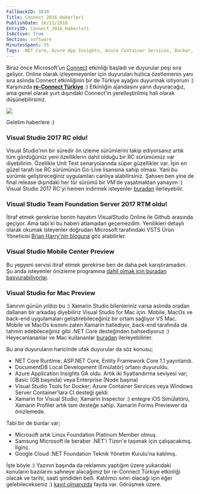 ```yaml
---
FallbackID: 3030
Title: Connect 2016 Haberleri
PublishDate: 16/11/2016
EntryID: Connect_2016_Haberleri
IsActive: True
Section: software
MinutesSpent: 55
Tags: .NET Core, Azure App Insights, Azure Container Services, Docker, DocumentDB, Entity Framework Core, Visual Studio 2017, Visual Studio for Mac, Xamarin
---
```

Biraz önce Microsoft'un [Connect](https://connectevent.microsoft.com/) etkinliği başladı ve duyurular peşi sıra geliyor. Online olarak izleyemeyenler için duyuruları hızlıca özetlemenin yanı sıra aslında Connect etkinliğinin bir de Türkiye ayağını duyurmak istiyorum :) Karşınızda [**re-Connect Türkiye**](https://www.eventbrite.com/e/re-connect-2016-registration-29265713537) :) Etkinliğin ajandasını yarın duyuracağız, ama genel olarak yurt dışındaki Connect'in yerelleştirilmiş hali olarak düşünebilirsiniz. 

![](http://blob.daron.yondem.com/assets/3030/banner.png)

Gelelim haberlere :)

### Visual Studio 2017 RC oldu!

Visual Studio'nın bir süredir ön izleme sürümlerini takip ediyorsanız artık tüm gördüğünüz yeni özelliklerin dahil olduğu bir RC sürümümüz var diyebilirim. Özellikle Unit Test senaryolarında süper güzellikler var. İşin en güzel tarafı ise RC sürümünün Go-Live lisansına sahip olması. Yani bu sürümle geliştireceğiniz uygulamları canlıya alabilirsiniz. Şahsen ben yine de final release dışındaki her tür sürümü bir VM'de yaşatmaktan yanayım :) Visual Studio 2017 RC'yi hemen indirmek isteyenler [buradan](https://www.visualstudio.com/vs/visual-studio-2017-rc) ilerleyebilir.

### Visual Studio Team Foundation Server 2017 RTM oldu!

İtiraf etmek gerekrise benim hayatım VisualStudio Online ile Github arasında geçiyor. Ama tabi ki bu haberi atlamadan geçemezdim. Yenilikleri detaylı olarak okumak isteyenler doğrudan Microsoft tarafındaki VSTS Ürün Yöneticisi [Brian Harry'nin bloguna](https://blogs.msdn.microsoft.com/bharry/) göz atabilirler. 

### Visual Studio Mobile Center Preview 

Bu yepyeni servisi itiraf etmek gerekirse ben de daha pek karıştıramadım. Şu anda isteyenler önizleme programına [dahil olmak için buradan başvurabiliyorlar](http://visualstudio.com/mobile-center). 

### Visual Studio for Mac Preview 

Sanırım günün yıldızı bu :) Xamarin Studio bilenleriniz varsa aslında oradan dallanan bir arkadaş diyebiliriz Visual Studio for Mac için. Mobile, MacOs ve back-end uygulamaları geliştirebileceğiniz bir ortam sağlıyor VS Mac. Mobile ve MacOs kısmını zaten Xamarin hallediyor, back-end tarafında da tahmin edebileceğiniz gibi .NET Core desteğinden bahsediyoruz :) Heyecanlananlar ve Mac kullananlar [buradan](https://www.visualstudio.com/visual-studio-for-mac/) ilerleyebilirler. 

Bu ana duyuruların haricinde ufak duyurular da söz konusu;

* NET Core Runtime, ASP.NET Core, Entity Framework Core 1.1 yayınlandı.  
* DocumentDB Local Development (Emülatör) ortamı duyuruldu.      
* Azure Application Insights GA oldu. Artık iki fiyatlandırma seviyesi var; Basic (GB başında) veya Enterprise (Node başına)  
* Visual Studio Tools for Docker; Azure Container Services veya Windows Server Container'lara CI desteği geldi.  
* Xamarin for Visual Studio; Xamarin Inspector :) entegre iOS Simülatörü, Xamarin Profiler artık tam desteğe sahip. Xamarin Forms Previewer da önizlemede.   

Tabi bir de bunlar var;

* Microsoft artık Linux Foundation Platinum Member olmuş.   
* Samsung Microsoft ile beraber .NET'i Tizen'e taşımak için çalışacakmış. İlginç.   
* Google Cloud .NET Foundation Teknik Yönetim Kurulu'na katılmış.    

İşte böyle :) Yazının başında da reklamını yaptığım üzere yukarıdaki konuların bazılarını sahneye alacağımız bir re-Connect Türkiye etkinliği olacak ve tarihi, saati şimdiden belli. Katılımcı sınırı olacağı için eğer gelebilecekseniz :) [kayıt olmanızda](https://www.eventbrite.com/e/re-connect-2016-registration-29265713537) fayda var. Görüşmek üzere.
